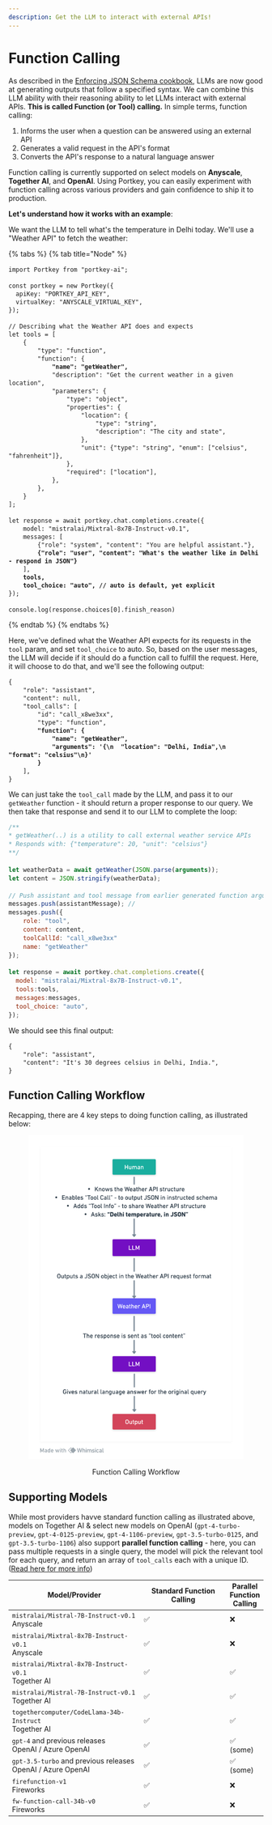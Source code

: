 ```yaml
---
description: Get the LLM to interact with external APIs!
---
```


# Function Calling

As described in the [Enforcing JSON Schema cookbook](enforcing-json-schema-with-anyscale-and-together.md), LLMs are now good at generating outputs that follow a specified syntax. We can combine this LLM ability with their reasoning ability to let LLMs interact with external APIs. **This is called Function (or Tool) calling.** In simple terms, function calling:&#x20;

1. Informs the user when a question can be answered using an external API
2. Generates a valid request in the API's format
3. Converts the API's response to a natural language answer

Function calling is currently supported on select models on **Anyscale**, **Together AI**, and **OpenAI**. Using Portkey, you can easily experiment with function calling across various providers and gain confidence to ship it to production.

**Let's understand how it works with an example**:&#x20;

We want the  LLM to tell what's the temperature in Delhi today. We'll use a "Weather API" to fetch the weather:

{% tabs %}
{% tab title="Node" %}
<pre class="language-typescript"><code class="lang-typescript">import Portkey from "portkey-ai";

const portkey = new Portkey({
  apiKey: "PORTKEY_API_KEY",
  virtualKey: "ANYSCALE_VIRTUAL_KEY",
});

// Describing what the Weather API does and expects
let tools = [
    {
        "type": "function",
        "function": {
<strong>            "name": "getWeather",
</strong>            "description": "Get the current weather in a given location",
            "parameters": {
                "type": "object",
                "properties": {
                    "location": {
                        "type": "string",
                        "description": "The city and state",
                    },
                    "unit": {"type": "string", "enum": ["celsius", "fahrenheit"]},
                },
                "required": ["location"],
            },
        },
    }
];

let response = await portkey.chat.completions.create({
    model: "mistralai/Mixtral-8x7B-Instruct-v0.1",
    messages: [
        {"role": "system", "content": "You are helpful assistant."},
<strong>        {"role": "user", "content": "What's the weather like in Delhi - respond in JSON"}
</strong>    ],
<strong>    tools,
</strong><strong>    tool_choice: "auto", // auto is default, yet explicit
</strong>});

console.log(response.choices[0].finish_reason) 
</code></pre>
{% endtab %}
{% endtabs %}

Here, we've defined what the Weather API expects for its requests in the `tool` param, and set `tool_choice` to auto. So, based on the user messages, the LLM will decide if it should do a function call to fulfill the request. Here, it will choose to do that, and we'll see the following output:

<pre class="language-json"><code class="lang-json">{
    "role": "assistant",
    "content": null,
    "tool_calls": [
        "id": "call_x8we3xx", 
        "type": "function", 
<strong>        "function": {
</strong><strong>            "name": "getWeather", 
</strong><strong>            "arguments": '{\n  "location": "Delhi, India",\n  "format": "celsius"\n}'
</strong><strong>        }
</strong>    ],
}
</code></pre>

We can just take the `tool_call` made by the LLM, and pass it to our `getWeather` function - it should return a proper response to our query. We then take that response and send it to our LLM to complete the loop:

```javascript
/**
* getWeather(..) is a utility to call external weather service APIs
* Responds with: {"temperature": 20, "unit": "celsius"}
**/

let weatherData = await getWeather(JSON.parse(arguments));
let content = JSON.stringify(weatherData);

// Push assistant and tool message from earlier generated function arguments
messages.push(assistantMessage); //
messages.push({
    role: "tool", 
    content: content, 
    toolCallId: "call_x8we3xx"
    name: "getWeather"
});

let response = await portkey.chat.completions.create({
  model: "mistralai/Mixtral-8x7B-Instruct-v0.1",
  tools:tools,
  messages:messages,
  tool_choice: "auto",
});

```

We should see this final output:

```
{
    "role": "assistant",
    "content": "It's 30 degrees celsius in Delhi, India.",
}
```

## Function Calling Workflow

Recapping, there are 4 key steps to doing function calling, as illustrated below:

<div align="center">

<figure><img src="../.gitbook/assets/image (3).png" alt=""><figcaption><p>Function Calling Workflow</p></figcaption></figure>

</div>

## Supporting Models

While most providers havve standard function calling as illustrated above, models on Together AI & select new models on OpenAI (`gpt-4-turbo-preview`, `gpt-4-0125-preview`, `gpt-4-1106-preview`, `gpt-3.5-turbo-0125`, and `gpt-3.5-turbo-1106`) also support **parallel function calling** - here, you can pass multiple requests in a single query, the model will pick the relevant tool for each query, and return an array of `tool_calls` each with a unique ID. ([Read here for more info](https://platform.openai.com/docs/guides/function-calling/parallel-function-calling))

<table><thead><tr><th width="291">Model/Provider</th><th width="235">Standard Function Calling</th><th>Parallel Function Calling</th></tr></thead><tbody><tr><td><code>mistralai/Mistral-7B-Instruct-v0.1</code> <br>Anyscale</td><td>✅</td><td>❌</td></tr><tr><td><code>mistralai/Mixtral-8x7B-Instruct-v0.1</code><br>Anyscale</td><td>✅</td><td>❌</td></tr><tr><td><code>mistralai/Mixtral-8x7B-Instruct-v0.1</code><br>Together AI</td><td>✅</td><td>✅</td></tr><tr><td><code>mistralai/Mistral-7B-Instruct-v0.1</code><br>Together AI</td><td>✅</td><td>✅</td></tr><tr><td><code>togethercomputer/CodeLlama-34b-Instruct</code><br>Together AI</td><td>✅</td><td>✅</td></tr><tr><td><code>gpt-4</code> and previous releases<br>OpenAI / Azure OpenAI</td><td>✅</td><td>✅ (some)</td></tr><tr><td><code>gpt-3.5-turbo</code> and previous releases<br>OpenAI / Azure OpenAI</td><td>✅</td><td>✅ (some)</td></tr><tr><td><code>firefunction-v1</code><br>Fireworks</td><td>✅</td><td>❌</td></tr><tr><td><code>fw-function-call-34b-v0</code><br>Fireworks</td><td>✅</td><td>❌</td></tr></tbody></table>

